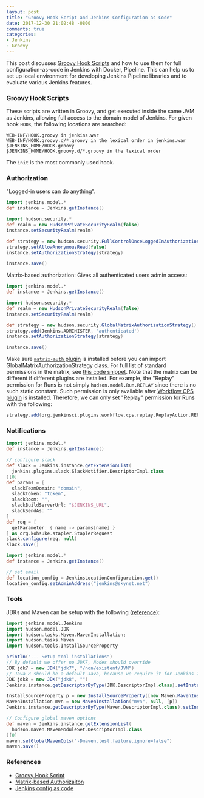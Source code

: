 ```yaml
---
layout: post
title: "Groovy Hook Script and Jenkins Configuration as Code"
date: 2017-12-30 21:02:48 -0800
comments: true
categories: 
- Jenkins
- Groovy
---
```


This post discusses [Groovy Hook Scripts](https://wiki.jenkins.io/display/JENKINS/Groovy+Hook+Script) and how to use them for full configuration-as-code in Jenkins with Docker, Pipeline.
This can help us to set up local environment for developing Jenkins Pipeline libraries and to evaluate various Jenkins features.

<!--more-->

### Groovy Hook Scripts

These scripts are written in Groovy, and get executed inside the same JVM as Jenkins, allowing full access to the domain model of Jenkins. 
For given hook `HOOK`, the following locations are searched:

```
WEB-INF/HOOK.groovy in jenkins.war
WEB-INF/HOOK.groovy.d/*.groovy in the lexical order in jenkins.war
$JENKINS_HOME/HOOK.groovy
$JENKINS_HOME/HOOK.groovy.d/*.groovy in the lexical order
```

The `init` is the most commonly used hook.

### Authorization

"Logged-in users can do anything".

``` groovy
import jenkins.model.*
def instance = Jenkins.getInstance()

import hudson.security.*
def realm = new HudsonPrivateSecurityRealm(false)
instance.setSecurityRealm(realm)

def strategy = new hudson.security.FullControlOnceLoggedInAuthorizationStrategy()
strategy.setAllowAnonymousRead(false)
instance.setAuthorizationStrategy(strategy)

instance.save()
```

Matrix-based authorization: Gives all authenticated users admin access:

``` groovy Matrix-based authorization
import jenkins.model.*
def instance = Jenkins.getInstance()

import hudson.security.*
def realm = new HudsonPrivateSecurityRealm(false)
instance.setSecurityRealm(realm)

def strategy = new hudson.security.GlobalMatrixAuthorizationStrategy()
strategy.add(Jenkins.ADMINISTER, 'authenticated')
instance.setAuthorizationStrategy(strategy)

instance.save()
```

Make sure [`matrix-auth` plugin](https://wiki.jenkins.io/display/JENKINS/Matrix+Authorization+Strategy+Plugin) is installed before you can import GlobalMatrixAuthorizationStrategy class.
For full list of standard permissions in the matrix, see [this code snippet](https://gist.github.com/jnbnyc/c6213d3d12c8f848a385).
Note that the matrix can be different if different plugins are installed.
For example, the "Replay" permission for Runs is not simply `hudson.model.Run.REPLAY` since there is no such static constant.
Such permission is only available after [Workflow CPS plugin](https://github.com/jenkinsci/workflow-cps-plugin) is installed.
Therefore, we can only set "Replay" permission for Runs with the following:

``` groovy
strategy.add(org.jenkinsci.plugins.workflow.cps.replay.ReplayAction.REPLAY,USER)
```

### Notifications

```groovy Configure Slack
import jenkins.model.*
def instance = Jenkins.getInstance()

// configure slack
def slack = Jenkins.instance.getExtensionList(
  jenkins.plugins.slack.SlackNotifier.DescriptorImpl.class
)[0]
def params = [
  slackTeamDomain: "domain",
  slackToken: "token",
  slackRoom: "",
  slackBuildServerUrl: "$JENKINS_URL",
  slackSendAs: ""
]
def req = [
  getParameter: { name -> params[name] }
] as org.kohsuke.stapler.StaplerRequest
slack.configure(req, null)
slack.save()
```

```groovy Global email settings
import jenkins.model.*
def instance = Jenkins.getInstance()

// set email
def location_config = JenkinsLocationConfiguration.get()
location_config.setAdminAddress("jenkins@skynet.net")
```

### Tools

JDKs and Maven can be setup with the following ([reference](https://github.com/oleg-nenashev/demo-jenkins-config-as-code/blob/master/init_scripts/src/main/groovy/scripts/Tools.groovy)):

``` groovy Setup JDKs and Maven
import jenkins.model.Jenkins
import hudson.model.JDK
import hudson.tasks.Maven.MavenInstallation;
import hudson.tasks.Maven
import hudson.tools.InstallSourceProperty

println("--- Setup tool installations")
// By default we offer no JDK7, Nodes should override
JDK jdk7 = new JDK("jdk7", "/non/existent/JVM")
// Java 8 should be a default Java, because we require it for Jenkins 2.60.1+
JDK jdk8 = new JDK("jdk8", "")
Jenkins.instance.getDescriptorByType(JDK.DescriptorImpl.class).setInstallations(jdk7, jdk8)

InstallSourceProperty p = new InstallSourceProperty([new Maven.MavenInstaller("3.5.0")])
MavenInstallation mvn = new MavenInstallation("mvn", null, [p])
Jenkins.instance.getDescriptorByType(Maven.DescriptorImpl.class).setInstallations(mvn)

// Configure global maven options
def maven = Jenkins.instance.getExtensionList(
  hudson.maven.MavenModuleSet.DescriptorImpl.class
)[0]
maven.setGlobalMavenOpts("-Dmaven.test.failure.ignore=false")
maven.save()
```

### References

* [Groovy Hook Script](https://wiki.jenkins.io/display/JENKINS/Groovy+Hook+Script)
* [Matrix-based Authorizaiton](https://gist.github.com/jnbnyc/c6213d3d12c8f848a385)
* [Jenkins config as code](https://github.com/oleg-nenashev/demo-jenkins-config-as-code)